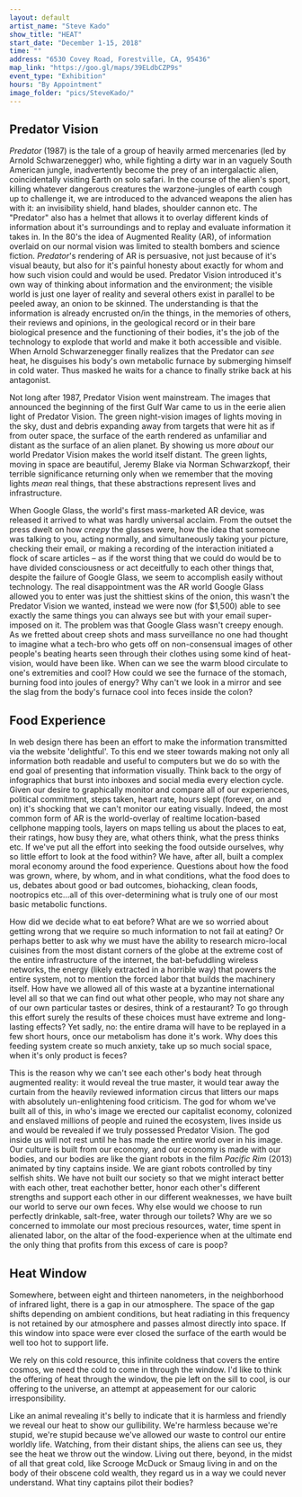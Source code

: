 ```yaml
---
layout: default
artist_name: "Steve Kado"
show_title: "HEAT"
start_date: "December 1-15, 2018"
time: ""
address: "6530 Covey Road, Forestville, CA, 95436"
map_link: "https://goo.gl/maps/39ELdbCZP9s"
event_type: "Exhibition"
hours: "By Appointment"
image_folder: "pics/SteveKado/"
---
```

<a id="org4124a13"></a>

## Predator Vision

*Predator* (1987) is the tale of a group of heavily armed mercenaries (led by Arnold Schwarzenegger) who, while fighting a dirty war in an vaguely South American jungle, inadvertently become the prey of an intergalactic alien, coincidentally visiting Earth on solo safari. In the course of the alien's sport, killing whatever dangerous creatures the warzone-jungles of earth cough up to challenge it, we are introduced to the advanced weapons the alien has with it: an invisibility shield, hand blades, shoulder cannon etc. The "Predator" also has a helmet that allows it to overlay different kinds of information about it's surroundings and to replay and evaluate information it takes in. In the 80's the idea of Augmented Reality (AR), of information overlaid on our normal vision was limited to stealth bombers and science fiction. *Predator*'s rendering of AR is persuasive, not just because of it's visual beauty, but also for it's painful honesty about exactly for whom and how such vision could and would be used. Predator Vision introduced it's own way of thinking about information and the environment; the visible world is just one layer of reality and several others exist in parallel to be peeled away, an onion to be skinned. The understanding is that the information is already encrusted on/in the things, in the memories of others, their reviews and opinions, in the geological record or in their bare biological presence and the functioning of their bodies, it's the job of the technology to explode that world and make it both accessible and visible. When Arnold Schwarzenegger finally realizes that the Predator can *see* heat, he disguises his body's own metabolic furnace by submerging himself in cold water. Thus masked he waits for a chance to finally strike back at his antagonist. 

Not long after 1987, Predator Vision went mainstream. The images that announced the beginning of the first Gulf War came to us in the eerie alien light of Predator Vision. The green night-vision images of lights moving in the sky, dust and debris expanding away from targets that were hit as if from outer space, the surface of the earth rendered as unfamiliar and distant as the surface of an alien planet. By showing us more *about* our world Predator Vision makes the world itself distant. The green lights, moving in space are beautiful, Jeremy Blake via Norman Schwarzkopf, their terrible significance returning only when we remember that the moving lights *mean* real things, that these abstractions represent lives and infrastructure. 

When Google Glass, the world's first mass-marketed AR device, was released it arrived to what was hardly universal acclaim. From the outset the press dwelt on how *creepy* the glasses were, how the idea that someone was talking to you, acting normally, and simultaneously taking your picture, checking their email, or making a recording of the interaction initiated a flock of scare articles &#x2013; as if the worst thing that we could do would be to have divided consciousness or act deceitfully to each other things that, despite the failure of Google Glass, we seem to accomplish easily without technology. The real disappointment was the AR world Google Glass allowed you to enter was just the shittiest skins of the onion, this wasn't the Predator Vision we wanted, instead we were now (for $1,500) able to see exactly the same things you can always see but with your email super-imposed on it. The problem was that Google Glass wasn't creepy enough. As we fretted about creep shots and mass surveillance no one had thought to imagine what a tech-bro who gets off on non-consensual images of other people's beating hearts seen through their clothes using some kind of heat-vision, would have been like. When can we see the warm blood circulate to one's extremities and cool? How could we see the furnace of the stomach, burning food into joules of energy? Why can't we look in a mirror and see the slag from the body's furnace cool into feces inside the colon? 


<a id="org3b2a3e9"></a>

## Food Experience

In web design there has been an effort to make the information transmitted via the website 'delightful'. To this end we steer towards making not only all information both readable and useful to computers but we do so with the end goal of presenting that information visually. Think back to the orgy of infographics that burst into inboxes and social media every election cycle. Given our desire to graphically monitor and compare all of our experiences, political commitment, steps taken, heart rate, hours slept (forever, on and on) it's shocking that we can't monitor our eating visually. Indeed, the most common form of AR is the world-overlay of realtime location-based cellphone mapping tools, layers on maps telling us about the places to eat, their ratings, how busy they are, what others think, what the press thinks etc. If we've put all the effort into seeking the food outside ourselves, why so little effort to look at the food within? We have, after all, built a complex moral economy around the food experience. Questions about how the food was grown, where, by whom, and in what conditions, what the food does to us, debates about good or bad outcomes, biohacking, clean foods, nootropics etc&#x2026;all of this over-determining what is truly one of our most basic metabolic functions. 

How did we decide what to eat before? What are we so worried about getting wrong that we require so much information to not fail at eating? Or perhaps better to ask why we must have the ability to research micro-local cuisines from the most distant corners of the globe at the extreme cost of the entire infrastructure of the internet, the bat-befuddling wireless networks, the energy (likely extracted in a horrible way) that powers the entire system, not to mention the forced labor that builds the machinery itself. How have we allowed all of this waste at a byzantine international level all so that we can find out what other people, who may not share any of our own particular tastes or desires, think of a restaurant? To go through this effort surely the results of these choices must have extreme and long-lasting effects? Yet sadly, no: the entire drama will have to be replayed in a few short hours, once our metabolism has done it's work. Why does this feeding system create so much anxiety, take up so much social space, when it's only product is feces?

This is the reason why we can't see each other's body heat through augmented reality: it would reveal the true master, it would tear away the curtain from the heavily reviewed information circus that litters our maps with absolutely un-enlightening food criticism. The god for whom we've built all of this, in who's image we erected our capitalist economy, colonized and enslaved millions of people and ruined the ecosystem, lives inside us and would be revealed if we truly possessed Predator Vision. The god inside us will not rest until he has made the entire world over in his image. Our culture is built from our economy, and our economy is made with our bodies, and our bodies are like the giant robots in the film *Pacific Rim* (2013) animated by tiny captains inside. We are giant robots controlled by tiny selfish shits. We have not built our society so that we might interact better with each other, treat eachother better, honor each other's different strengths and support each other in our different weaknesses, we have built our world to serve our own feces. Why else would we choose to run perfectly drinkable, salt-free, water through our toilets? Why are we so concerned to immolate our most precious resources, water, time spent in alienated labor, on the altar of the food-experience when at the ultimate end the only thing that profits from this excess of care is poop? 


<a id="orgf4979be"></a>

## Heat Window

Somewhere, between eight and thirteen nanometers, in the neighborhood of infrared light, there is a gap in our atmosphere. The space of the gap shifts depending on ambient conditions, but heat radiating in this frequency is not retained by our atmosphere and passes almost directly into space. If this window into space were ever closed the surface of the earth would be well too hot to support life. 

We rely on this cold resource, this infinite coldness that covers the entire cosmos, we need the cold to come in through the window. I'd like to think the offering of heat through the window, the pie left on the sill to cool, is our offering to the universe, an attempt at appeasement for our caloric irresponsibility. 

Like an animal revealing it's belly to indicate that it is harmless and friendly we reveal our heat to show our gullibility. We're harmless because we're stupid, we're stupid because we've allowed our waste to control our entire worldly life. Watching, from their distant ships, the aliens can see us, they see the heat we throw out the window. Living out there, beyond, in the midst of all that great cold, like Scrooge McDuck or Smaug living in and on the body of their obscene cold wealth, they regard us in a way we could never understand. What tiny captains pilot their bodies? 

